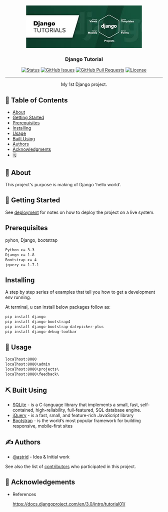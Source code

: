 <p align="center">
  <a href="" rel="noopener">
  <img src="./doc/project-logo.jpg" alt="Project logo"></a>
</p>

<h3 align="center">Django Tutorial</h3>

<div align="center">

[![Status](https://img.shields.io/badge/status-active-success.svg)]()
[![GitHub Issues](https://img.shields.io/github/issues/kylelobo/The-Documentation-Compendium.svg)](https://github.com/kylelobo/The-Documentation-Compendium/issues)
[![GitHub Pull Requests](https://img.shields.io/github/issues-pr/kylelobo/The-Documentation-Compendium.svg)](https://github.com/kylelobo/The-Documentation-Compendium/pulls)
[![License](https://img.shields.io/badge/license-MIT-blue.svg)](/LICENSE)

</div>

---

<p align="center"> My 1st Django project.
    <br> 
</p>

## 📝 Table of Contents

- [About](#about)
- [Getting Started](#getting_started)
- [Prerequisites](#prerequisites)
- [Installing](#installing)
- [Usage](#usage)
- [Built Using](#built_using)
- [Authors](#authors)
- [Acknowledgments](#acknowledgement)
- [🗒️](./forme.md)

## 🧐 About <a name = "about"></a>

This project's purpose is making of Django 'hello world'.

## 🏁 Getting Started <a name = "getting_started"></a>

See [deployment](#deployment) for notes on how to deploy the project on a live system.

## Prerequisites <a name = "prerequisites"></a>

pyhon, Django, bootstrap

```
Python >= 3.3
Django >= 1.8
Bootstrap >= 4
jquery >= 1.7.1
```

## Installing <a name="installing"></a>

A step by step series of examples that tell you how to get a development env running.

At terminal, u can install below packages follow as:

```
pip install django
pip install django-bootstrap4
pip install django-bootstrap-datepicker-plus
pip install django-debug-toolbar
```

## 🎈 Usage <a name="usage"></a>

```
localhost:8080
localhost:8080\admin
localhost:8080\projects\
localhost:8080\feedback\
```

## ⛏️ Built Using <a name = "built_using"></a>

- [SQLite](https://www.sqlite.org/) - is a C-language library that implements a small, fast, self-contained, high-reliability, full-featured, SQL database engine.
- [jQuery](https://jquery.com/) - is a fast, small, and feature-rich JavaScript library
- [Bootstrap](https://getbootstrap.com/) - is the world’s most popular framework for building responsive, mobile-first sites

## ✍️ Authors <a name = "authors"></a>

- [@astrid](https://github.com/CoderAstrid) - Idea & Initial work

See also the list of [contributors](https://github.com/CoderAstrid/django_tutorial/graphs/contributors) who participated in this project.

## 🎉 Acknowledgements <a name = "acknowledgement"></a>

- References

    https://docs.djangoproject.com/en/3.0/intro/tutorial01/
